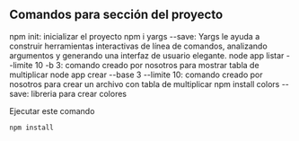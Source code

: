 ## Comandos para sección del proyecto
npm init: inicializar el proyecto 
npm i yargs --save: Yargs le ayuda a construir herramientas interactivas de línea de comandos, analizando argumentos y generando una interfaz de usuario elegante.
node app listar --limite 10 -b 3: comando creado por nosotros para mostrar tabla de multiplicar
node app crear --base 3 --limite 10: comando creado por nosotros para crear un archivo con tabla de multiplicar
npm install colors --save: libreria para crear colores

Ejecutar este comando

```
npm install
```